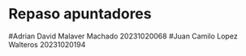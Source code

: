 # Repaso apuntadores
#Adrian David Malaver Machado  20231020068
#Juan Camilo Lopez Walteros  20231020194
